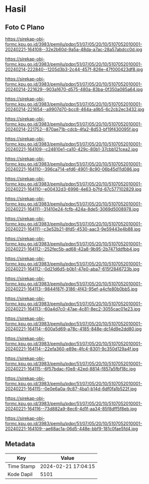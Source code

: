 # Hasil

## Foto C Plano

https://sirekap-obj-formc.kpu.go.id/3983/pemilu/pdpr/51/07/05/20/10/5107052010001-20240221-164108--32e2b60d-9a5a-48da-a7ac-28a57abdcc0d.jpg

https://sirekap-obj-formc.kpu.go.id/3983/pemilu/pdpr/51/07/05/20/10/5107052010001-20240214-222840--1205d3b3-2c44-457f-826e-47f000423df8.jpg

https://sirekap-obj-formc.kpu.go.id/3983/pemilu/pdpr/51/07/05/20/10/5107052010001-20240214-221629--903a1670-d575-480a-83ba-0f350a085a64.jpg

https://sirekap-obj-formc.kpu.go.id/3983/pemilu/pdpr/51/07/05/20/10/5107052010001-20240214-221654--a9907d70-bcc8-464a-a9b5-6c2cb2ec3432.jpg

https://sirekap-obj-formc.kpu.go.id/3983/pemilu/pdpr/51/07/05/20/10/5107052010001-20240214-221752--870ae71b-cdcb-4fa2-8d53-bf19f430095f.jpg

https://sirekap-obj-formc.kpu.go.id/3983/pemilu/pdpr/51/07/05/20/10/5107052010001-20240221-164109--c24810e1-ca10-429c-80b1-37cbb121cea2.jpg

https://sirekap-obj-formc.kpu.go.id/3983/pemilu/pdpr/51/07/05/20/10/5107052010001-20240221-164110--396ca714-efd6-4901-8c90-06b45d11d086.jpg

https://sirekap-obj-formc.kpu.go.id/3983/pemilu/pdpr/51/07/05/20/10/5107052010001-20240221-164110--e00432d3-6996-4e63-b7fd-67c577102829.jpg

https://sirekap-obj-formc.kpu.go.id/3983/pemilu/pdpr/51/07/05/20/10/5107052010001-20240221-164111--31410e24-fcfb-424a-8de5-3069d5008978.jpg

https://sirekap-obj-formc.kpu.go.id/3983/pemilu/pdpr/51/07/05/20/10/5107052010001-20240221-164111--c3e52b21-8fd5-4530-aac3-9e59443e4b88.jpg

https://sirekap-obj-formc.kpu.go.id/3983/pemilu/pdpr/51/07/05/20/10/5107052010001-20240221-164112--252fec5b-ad68-42a8-9b95-2b7471ddfbb4.jpg

https://sirekap-obj-formc.kpu.go.id/3983/pemilu/pdpr/51/07/05/20/10/5107052010001-20240221-164112--0d21d6d5-b0b1-47e0-aba7-615f2846723b.jpg

https://sirekap-obj-formc.kpu.go.id/3983/pemilu/pdpr/51/07/05/20/10/5107052010001-20240221-164113--9844f87f-3186-4f43-95ef-a4cfe80b0bb5.jpg

https://sirekap-obj-formc.kpu.go.id/3983/pemilu/pdpr/51/07/05/20/10/5107052010001-20240221-164113--60a4d7c0-47ae-4c81-8ec2-3055cac01e23.jpg

https://sirekap-obj-formc.kpu.go.id/3983/pemilu/pdpr/51/07/05/20/10/5107052010001-20240221-164114--600a5d69-a78c-4185-848e-dc14d9e2dd80.jpg

https://sirekap-obj-formc.kpu.go.id/3983/pemilu/pdpr/51/07/05/20/10/5107052010001-20240221-164114--22efa360-e89e-4fc4-8301-9c350d129a4f.jpg

https://sirekap-obj-formc.kpu.go.id/3983/pemilu/pdpr/51/07/05/20/10/5107052010001-20240221-164115--6f57bdac-f0e8-42ed-8814-f857a5fbf18c.jpg

https://sirekap-obj-formc.kpu.go.id/3983/pemilu/pdpr/51/07/05/20/10/5107052010001-20240221-164115--0e0e6a0a-9c87-4ba1-b14d-6df0fa1b522f.jpg

https://sirekap-obj-formc.kpu.go.id/3983/pemilu/pdpr/51/07/05/20/10/5107052010001-20240221-164116--73d882a9-8ec6-4d1f-aa34-85f8dff5f8eb.jpg

https://sirekap-obj-formc.kpu.go.id/3983/pemilu/pdpr/51/07/05/20/10/5107052010001-20240221-164109--ae68ac1a-06d5-448e-bbf9-181c0fae5fd4.jpg


## Metadata

| Key        | Value               |
| ---------- | ------------------- |
| Time Stamp | 2024-02-21 17:04:15 |
| Kode Dapil | 5101                |



